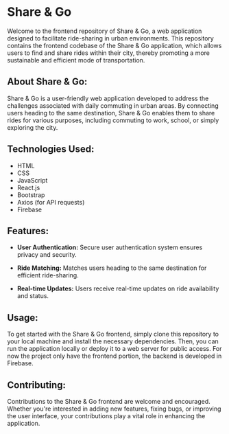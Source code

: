# Share & Go

Welcome to the frontend repository of Share & Go, a web application designed to facilitate ride-sharing in urban environments. This repository contains the frontend codebase of the Share & Go application, which allows users to find and share rides within their city, thereby promoting a more sustainable and efficient mode of transportation.

## About Share & Go:

Share & Go is a user-friendly web application developed to address the challenges associated with daily commuting in urban areas. By connecting users heading to the same destination, Share & Go enables them to share rides for various purposes, including commuting to work, school, or simply exploring the city.

## Technologies Used:

- HTML
- CSS
- JavaScript
- React.js
- Bootstrap
- Axios (for API requests)
- Firebase

## Features:

- **User Authentication:** Secure user authentication system ensures privacy and security.
  
- **Ride Matching:** Matches users heading to the same destination for efficient ride-sharing.
  
- **Real-time Updates:** Users receive real-time updates on ride availability and status.

## Usage:

To get started with the Share & Go frontend, simply clone this repository to your local machine and install the necessary dependencies. Then, you can run the application locally or deploy it to a web server for public access.
For now the project only have the frontend portion, the backend is developed in Firebase.

## Contributing:

Contributions to the Share & Go frontend are welcome and encouraged. Whether you're interested in adding new features, fixing bugs, or improving the user interface, your contributions play a vital role in enhancing the application.
